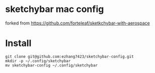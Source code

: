 # sketchybar mac config

forked from https://github.com/forteleaf/sketkchybar-with-aerospace

# Install
```
git clone git@github.com:ezhang7423/sketchybar-config.git
mkdir -p ~/.config/sketchybar
mv sketchybar-config ~/.config/sketchybar
```
